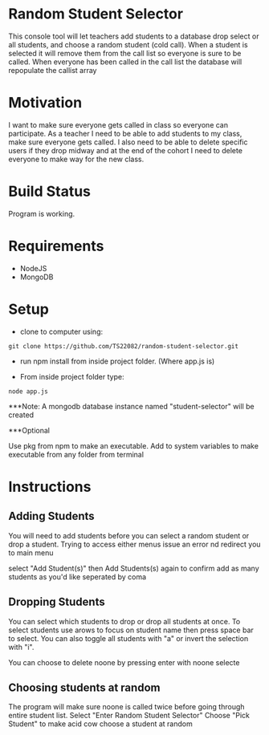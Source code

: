 # Random Student Selector

This console tool will let teachers add students to a database drop select or all students, and choose a random student (cold call).
When a student is selected it will remove them from the call list so everyone is sure to be called. When everyone has been called in the call list the database will repopulate the callist array

# Motivation

I want to make sure everyone gets called in class so everyone can participate. As a teacher I need to be able to add students to my class, make sure everyone gets called. I also need to be able to delete specific users if they drop midway and at the end of the cohort I need to delete everyone to make way for the new class.

# Build Status

Program is working.

# Requirements

- NodeJS
- MongoDB

# Setup

- clone to computer using:

```
git clone https://github.com/TS22082/random-student-selector.git
```

- run npm install from inside project folder. (Where app.js is)

- From inside project folder type:

```
node app.js
```

\*\*\*Note:
A mongodb database instance named "student-selector" will be created

\*\*\*Optional

Use pkg from npm to make an executable. Add to system variables to make executable from any folder from terminal

# Instructions

## Adding Students

You will need to add students before you can select a random student or drop a student. Trying to access either menus issue an error nd redirect you to main menu

select "Add Student(s)" then Add Students(s) again to confirm
add as many students as you'd like seperated by coma

## Dropping Students

You can select which students to drop or drop all students at once.
To select students use arows to focus on student name then press space bar to select. You can also toggle all students with "a" or invert the selection with "i".

You can choose to delete noone by pressing enter with noone selecte

## Choosing students at random

The program will make sure noone is called twice before going through entire student list.
Select "Enter Random Student Selector"
Choose "Pick Student" to make acid cow choose a student at random
